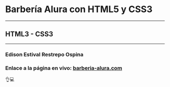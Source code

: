 # Barbería Alura con HTML5 y CSS3

---

## HTML3 - CSS3

---
### Edison Estival Restrepo Ospina 

### **Enlace a la página en vivo:** [barberia-alura.com](https://edirestrepo.github.io/Barberia-Alura/ "Barberia-Alura") 

👌💻
